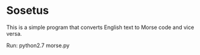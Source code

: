 # Sosetus
This is a simple program that converts English text to Morse code and vice versa.

Run: python2.7 morse.py
